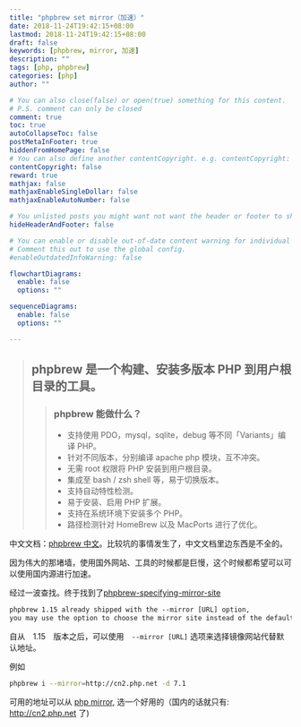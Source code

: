 ```yaml
---
title: "phpbrew set mirror（加速）"
date: 2018-11-24T19:42:15+08:00
lastmod: 2018-11-24T19:42:15+08:00
draft: false
keywords: [phpbrew, mirror, 加速]
description: ""
tags: [php, phpbrew]
categories: [php]
author: ""

# You can also close(false) or open(true) something for this content.
# P.S. comment can only be closed
comment: true
toc: true
autoCollapseToc: false
postMetaInFooter: true
hiddenFromHomePage: false
# You can also define another contentCopyright. e.g. contentCopyright: "This is another copyright."
contentCopyright: false
reward: true
mathjax: false
mathjaxEnableSingleDollar: false
mathjaxEnableAutoNumber: false

# You unlisted posts you might want not want the header or footer to show
hideHeaderAndFooter: false

# You can enable or disable out-of-date content warning for individual post.
# Comment this out to use the global config.
#enableOutdatedInfoWarning: false

flowchartDiagrams:
  enable: false
  options: ""

sequenceDiagrams: 
  enable: false
  options: ""

---
```

<!-- https://github.com/phpbrew/phpbrew/wiki/Cookbook#specifying-mirror-site -->
<!-- >  -->

> ## phpbrew 是一个构建、安装多版本 PHP 到用户根目录的工具。
>
>> ### phpbrew 能做什么？
>> - 支持使用 PDO，mysql，sqlite，debug 等不同「Variants」编译 PHP。
>> - 针对不同版本，分别编译 apache php 模块，互不冲突。
>> - 无需 root 权限将 PHP 安装到用户根目录。
>> - 集成至 bash / zsh shell 等，易于切换版本。
>> - 支持自动特性检测。
>> - 易于安装、启用 PHP 扩展。
>> - 支持在系统环境下安装多个 PHP。
>> - 路径检测针对 HomeBrew 以及 MacPorts 进行了优化。

中文文档：[phpbrew 中文](https://github.com/phpbrew/phpbrew/blob/master/README.cn.md)。比较坑的事情发生了，中文文档里边东西是不全的。

因为伟大的那堵墙，使用国外网站、工具的时候都是巨慢，这个时候都希望可以可以使用国内源进行加速。

经过一波查找。终于找到了[phpbrew-specifying-mirror-site](https://github.com/phpbrew/phpbrew/wiki/Cookbook#specifying-mirror-site)

```html
phpbrew 1.15 already shipped with the --mirror [URL] option, 
you may use the option to choose the mirror site instead of the default one:
```

自从　1.15　版本之后，可以使用　`--mirror [URL]` 选项来选择镜像网站代替默认地址。

例如

```bash
phpbrew i --mirror=http://cn2.php.net -d 7.1
```

可用的地址可以从 [php mirror](http://php.net/mirrors.php), 选一个好用的（国内的话就只有: http://cn2.php.net 了)